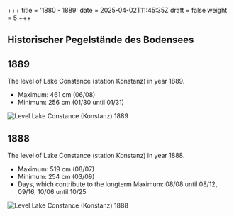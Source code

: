 +++
title = '1880 - 1889'
date = 2025-04-02T11:45:35Z
draft = false
weight = 5
+++

## Historischer Pegelstände des Bodensees

## 1889

The level of Lake Constance (station Konstanz) in year 1889.

- Maximum: 461 cm (06/08)
- Minimum: 256 cm (01/30 until 01/31)

![Level Lake Constance (Konstanz) 1889](/images/EN/graphs_historic/longterm_EN_1889.png)

## 1888

The level of Lake Constance (station Konstanz) in year 1888.

- Maximum: 519 cm (08/07)
- Minimum: 254 cm (03/09)
- Days, which contribute to the longterm Maximum: 08/08 until 08/12, 09/16, 10/06 until 10/25

![Level Lake Constance (Konstanz) 1888](/images/EN/graphs_historic/longterm_EN_1888.png)

